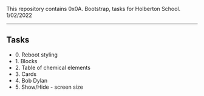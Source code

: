 This repository contains 0x0A. Bootstrap, tasks for Holberton School.
1/02/2022

<hr>

## Tasks

<ul>
   <li>0. Reboot styling</li>
   <li>1. Blocks</li>
   <li>2. Table of chemical elements</li>
   <li>3. Cards</li>
   <li>4. Bob Dylan</li>
   <li>5. Show/Hide - screen size</li>
</ul>